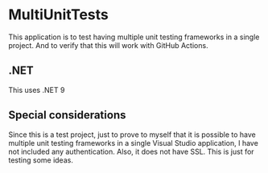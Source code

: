 # MultiUnitTests

This application is to test having multiple unit testing frameworks in a single project. And to verify that this will work with GitHub Actions.

## .NET

This uses .NET 9

## Special considerations

Since this is a test project, just to prove to myself that it is possible to have multiple unit testing frameworks in a single Visual Studio application, I have not included any authentication. Also, it does not have SSL. This is just for testing some ideas.
